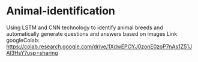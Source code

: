 # Animal-identification
Using LSTM and CNN technology to identify animal breeds and automatically generate questions and answers based on images
Link googleColab: https://colab.research.google.com/drive/1XdwEPOYJ0zonE0zoP7nAs1Z51JAl3HsY?usp=sharing
